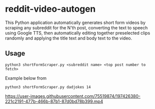 # reddit-video-autogen
This Python application automatically generates short form videos by scraping any subreddit for the N'th post, converting the text to speech using Google TTS, then automatically editing together preselected clips randomly and applying the title text and body text to the video.


## Usage
```
python3 shortFormScraper.py <subreddit name> <top post number to fetch>
```
Example below from
```
python3 shortFormScraper.py dadjokes 14
```
https://user-images.githubusercontent.com/75519874/197426380-221c2191-477b-466b-87b1-87d0bd78b399.mp4



